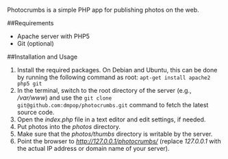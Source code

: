 Photocrumbs is a simple PHP app for publishing photos on the web.

##Requirements

* Apache server with PHP5
* Git (optional)

##Installation and Usage

1. Install the required packages. On Debian and Ubuntu, this can be done by running the following command as root: `apt-get install apache2 php5 git`
2. In the terminal, switch to the root directory of the server (e.g., */var/www*) and use the `git clone git@github.com:dmpop/photocrumbs.git` command to fetch the latest source code.
3. Open the *index.php* file in a text editor and edit settings, if needed.
4. Put photos into the *photos* directory.
5. Make sure that the *photos/thumbs* directory is writable by the server.
6. Point the browser to *http://127.0.0.1/photocrumbs/* (replace *127.0.0.1* with the actual IP address or domain name of your server).
